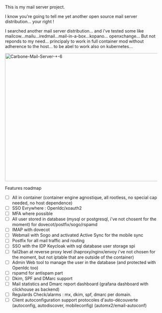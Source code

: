 This is my mail server project.

I know you're going to tell me yet another open source mail server distribution... your right !

I searched another mail server distribution... and i've tested some like mailcow...mailu...iredmail...mail-in-a-box...kopano... openxchange...
But not reponds to my need... principaly to work in full container mod without adherence to the host... to be abel to work also on kubernetes...


<img width="740" height="422" alt="Carbone-Mail-Server-+-6" src="https://github.com/user-attachments/assets/eb4b2802-6a90-465a-b68b-e5c2c08e7c61" />


Features roadmap
- [ ] All in container (container engine agnostique, all rootless, no special cap needed, no host dependence)
- [ ] SSO Evrywhere : OpenIdc/xoauth2
- [ ] MFA where possible
- [ ] All user stored in database (mysql or postgresql, i've not chosent for the moment) for dovecot/postfix/sogo/rspamd
- [ ] IMAP with dovecot
- [ ] Webmail with Sogo and activated Active Sync for the mobile sync
- [ ] Postfix for all mail traffic and routing
- [ ] SSO with the IDP Keycloak with sql database user storage spi
- [ ] fail2ban at reverse proxy level (haproxy/nginx/envoy i've not chosen for the moment, but not iptable that are outside of the container)
- [ ] Admin Web tool to manage the user in the database (and protected with OpenIdc too)
- [ ] rspamd for antispam part
- [ ] Dkim, SPF and DMarc support
- [ ] Mail statistics and Dmarc report dashboard (grafana dashboard with clickhouse as backend)
- [ ] Regulards Check/alarms : mx, dkim, spf, dmarc per domain.
- [ ] Client autoconfiguration support protocoles d'auto-découverte (autoconfig, autodiscover, mobileconfig) (automx2/email-autoconf)
